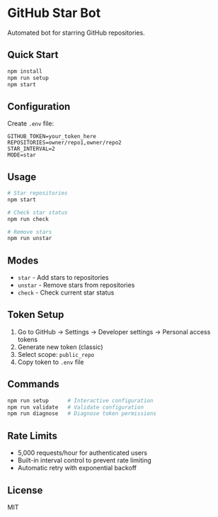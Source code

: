 # GitHub Star Bot

Automated bot for starring GitHub repositories.

## Quick Start

```bash
npm install
npm run setup
npm start
```

## Configuration

Create `.env` file:

```env
GITHUB_TOKEN=your_token_here
REPOSITORIES=owner/repo1,owner/repo2
STAR_INTERVAL=2
MODE=star
```

## Usage

```bash
# Star repositories
npm start

# Check star status
npm run check

# Remove stars
npm run unstar
```

## Modes

- `star` - Add stars to repositories
- `unstar` - Remove stars from repositories
- `check` - Check current star status

## Token Setup

1. Go to GitHub → Settings → Developer settings → Personal access tokens
2. Generate new token (classic)
3. Select scope: `public_repo`
4. Copy token to `.env` file

## Commands

```bash
npm run setup      # Interactive configuration
npm run validate   # Validate configuration
npm run diagnose   # Diagnose token permissions
```

## Rate Limits

- 5,000 requests/hour for authenticated users
- Built-in interval control to prevent rate limiting
- Automatic retry with exponential backoff

## License

MIT
